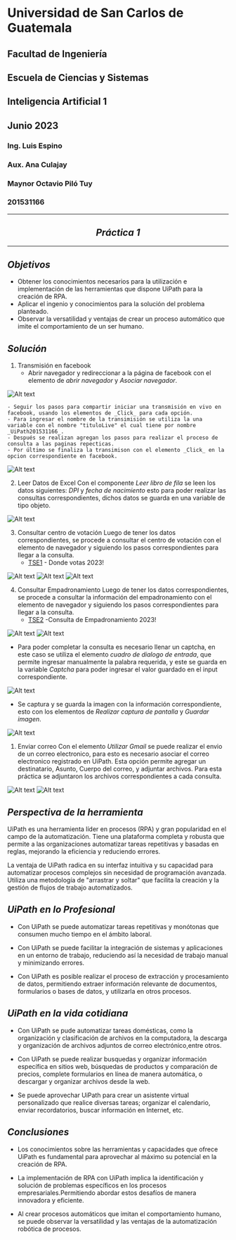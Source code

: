# Universidad de San Carlos de Guatemala
## Facultad de Ingeniería
## Escuela de Ciencias y Sistemas
## Inteligencia Artificial 1
## Junio 2023
### Ing. Luis Espino
### Aux. Ana Culajay
### Maynor Octavio Piló Tuy
### 201531166
---
<center> <h2> <i> Práctica 1 </i> </h2> </center>

---

## _Objetivos_

- Obtener los conocimientos necesarios para la utilización e implementación de las herramientas que dispone UiPath para la creación de RPA.
- Aplicar el ingenio y conocimientos para   la solución del problema planteado. 
- Observar la versatilidad y ventajas de crear un proceso automático que imite el comportamiento de un ser humano.

## _Solución_

1. Transmisión en facebook
   - Abrir navegador y redireccionar a la página de facebook con el elemento de _abrir navegador_ y _Asociar navegador_.

![Alt text](image.png)

    - Seguir los pasos para compartir iniciar una transmisión en vivo en facebook, usando los elementos de _Click_ para cada opción.
    - Para ingresar el nombre de la transimisión se utiliza la una variable con el nombre "tituloLive" el cual tiene por nombre _UiPath201531166_.
    - Después se realizan agregan los pasos para realizar el proceso de consulta a las paginas repecticas.
    - Por último se finaliza la transimison con el elemento _Click_ en la opcion correspondiente en facebook.

![Alt text](image-2.png)

2. Leer Datos de Excel
   Con el componente _Leer libro de fila_ se leen los datos siguientes:  _DPI_ y _fecha de nacimiento_ esto para poder realizar las consultas correspondientes, dichos datos se guarda en una variable de tipo objeto.

![Alt text](image-3.png)

3. Consultar centro de votación
   Luego de tener los datos correspondientes, se procede a consultar el centro de votación con el elemento de navegador y siguiendo los pasos correspondientes para llegar a la consulta.
   - [TSE1] - Donde votas 2023!
  
![Alt text](image-1.png)
![Alt text](image-4.png)
![Alt text](image-5.png)

4. Consultar Empadronamiento
   Luego de tener los datos correspondientes, se procede a consultar la información del empadronamiento con el elemento de navegador y siguiendo los pasos correspondientes para llegar a la consulta.
   - [TSE2] -Consulta de Empadronamiento 2023!
  
![Alt text](image-6.png)
![Alt text](image-7.png)
   
   - Para poder completar la consulta es necesario llenar un captcha, en este caso se utiliza el elemento _cuadro de dialogo de entrada_, que permite ingresar manualmente la palabra requerida, y este se guarda en la variable _Captcha_ para poder ingresar el valor guardado en el input correspondiente.
  
![Alt text](image-8.png)

  - Se captura y se guarda la imagen con la información correspondiente, esto con los elementos de _Realizar captura de pantalla_ y _Guardar imagen_.
  
![Alt text](image-9.png)

1. Enviar correo
   Con el elemento _Utilizar Gmail_ se puede realizar el envio de un correo electronico, para esto es necesario asociar el correo electronico registrado en UiPath. 
   Esta opción permite agregar un destinatario, Asunto, Cuerpo del correo, y adjuntar archivos. Para esta práctica se adjuntaron los archivos correspondientes a cada consulta. 

![Alt text](image-10.png)
![Alt text](image-11.png)


## _Perspectiva de la herramienta_
UiPath es una herramienta líder en procesos (RPA)  y gran  popularidad en el campo de la automatización. Tiene una plataforma completa y robusta que permite a las organizaciones automatizar tareas repetitivas y basadas en reglas, mejorando la eficiencia y reduciendo errores.

La ventaja de UiPath radica en su interfaz intuitiva y su capacidad para automatizar procesos complejos sin necesidad de programación avanzada. Utiliza una metodología de "arrastrar y soltar" que facilita la creación y la gestión de flujos de trabajo automatizados.


## _UiPath en lo Profesional_
- Con UiPath se puede automatizar tareas repetitivas y monótonas que consumen mucho tiempo en el ámbito laboral. 

- Con UiPath se puede facilitar  la integración de sistemas y aplicaciones en un entorno de trabajo, reduciendo así la necesidad de trabajo manual y minimizando errores.

- Con  UiPath es posible realizar el proceso  de extracción y procesamiento de datos, permitiendo  extraer información relevante de documentos, formularios o bases de datos, y utilizarla en otros procesos.

## _UiPath en la vida cotidiana_
- Con UiPath se pude  automatizar tareas domésticas, como la organización y clasificación de archivos en la computadora, la descarga y organización de archivos adjuntos de correo electrónico,entre otros.

- Con  UiPath se puede realizar busquedas y organizar información específica en sitios web,  búsquedas de productos y comparación de precios, complete formularios en línea de manera automática, o descargar y organizar archivos desde la web.

- Se puede aprovechar UiPath para crear un asistente virtual personalizado que realice diversas tareas; organizar el calendario, enviar recordatorios, buscar información en Internet, etc.


## _Conclusiones_
- Los conocimientos sobre las herramientas y capacidades que ofrece UiPath es fundamental para aprovechar al máximo su potencial en la creación de RPA. 

- La implementación de RPA con UiPath implica la identificación y solución de problemas específicos en los procesos empresariales.Permitiendo abordar estos desafíos de manera innovadora y eficiente.

-  Al crear procesos automáticos que imitan el comportamiento humano, se puede observar la versatilidad y las ventajas de la automatización robótica de procesos. 

[TSE1]: <https://dondevotas2023.tse.org.gt>
[TSE2]: <https://tse.org.gt/index.php/sistema-de-estadisticas/consulta-de-afiliacion>
